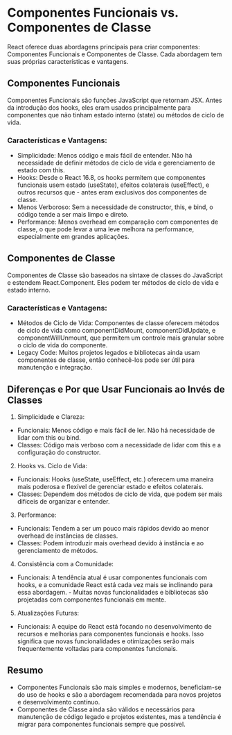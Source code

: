 # Componentes Funcionais vs. Componentes de Classe

React oferece duas abordagens principais para criar componentes: Componentes Funcionais e Componentes de Classe. Cada abordagem tem suas próprias características e vantagens.

## Componentes Funcionais

Componentes Funcionais são funções JavaScript que retornam JSX. Antes da introdução dos hooks, eles eram usados principalmente para componentes que não tinham estado interno (state) ou métodos de ciclo de vida.

### Características e Vantagens:

- Simplicidade: Menos código e mais fácil de entender. Não há necessidade de definir métodos de ciclo de vida e gerenciamento de estado com this.
- Hooks: Desde o React 16.8, os hooks permitem que componentes funcionais usem estado (useState), efeitos colaterais (useEffect), e outros recursos que - antes eram exclusivos dos componentes de classe.
- Menos Verboroso: Sem a necessidade de constructor, this, e bind, o código tende a ser mais limpo e direto.
- Performance: Menos overhead em comparação com componentes de classe, o que pode levar a uma leve melhora na performance, especialmente em grandes aplicações.

## Componentes de Classe

Componentes de Classe são baseados na sintaxe de classes do JavaScript e estendem React.Component. Eles podem ter métodos de ciclo de vida e estado interno.

### Características e Vantagens:

- Métodos de Ciclo de Vida: Componentes de classe oferecem métodos de ciclo de vida como componentDidMount, componentDidUpdate, e componentWillUnmount, que permitem um controle mais granular sobre o ciclo de vida do componente.
- Legacy Code: Muitos projetos legados e bibliotecas ainda usam componentes de classe, então conhecê-los pode ser útil para manutenção e integração.

## Diferenças e Por que Usar Funcionais ao Invés de Classes

1. Simplicidade e Clareza:

- Funcionais: Menos código e mais fácil de ler. Não há necessidade de lidar com this ou bind.
- Classes: Código mais verboso com a necessidade de lidar com this e a configuração do constructor.

2. Hooks vs. Ciclo de Vida:

- Funcionais: Hooks (useState, useEffect, etc.) oferecem uma maneira mais poderosa e flexível de gerenciar estado e efeitos colaterais.
- Classes: Dependem dos métodos de ciclo de vida, que podem ser mais difíceis de organizar e entender.

3. Performance:

- Funcionais: Tendem a ser um pouco mais rápidos devido ao menor overhead de instâncias de classes.
- Classes: Podem introduzir mais overhead devido à instância e ao gerenciamento de métodos.

4. Consistência com a Comunidade:

- Funcionais: A tendência atual é usar componentes funcionais com hooks, e a comunidade React está cada vez mais se inclinando para essa abordagem. - Muitas novas funcionalidades e bibliotecas são projetadas com componentes funcionais em mente.

5. Atualizações Futuras:

- Funcionais: A equipe do React está focando no desenvolvimento de recursos e melhorias para componentes funcionais e hooks. Isso significa que novas funcionalidades e otimizações serão mais frequentemente voltadas para componentes funcionais.

## Resumo

- Componentes Funcionais são mais simples e modernos, beneficiam-se do uso de hooks e são a abordagem recomendada para novos projetos e desenvolvimento contínuo.
- Componentes de Classe ainda são válidos e necessários para manutenção de código legado e projetos existentes, mas a tendência é migrar para componentes funcionais sempre que possível.
